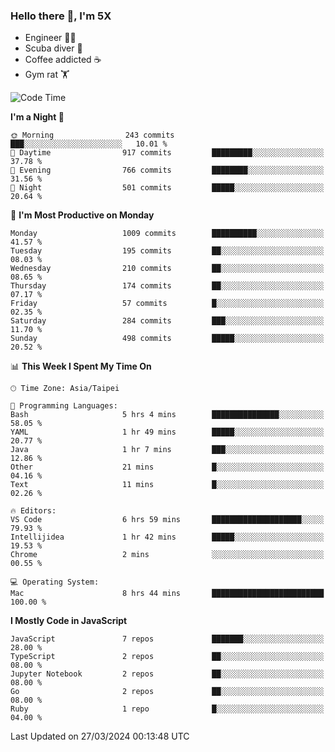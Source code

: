 ### Hello there 👋, I'm 5X

* Engineer 👨‍💻
* Scuba diver 🤿
* Coffee addicted ☕️
* Gym rat 🏋️

<!--START_SECTION:waka-->
![Code Time](http://img.shields.io/badge/Code%20Time-875%20hrs%2038%20mins-blue)

**I'm a Night 🦉** 

```text
🌞 Morning                243 commits         ███░░░░░░░░░░░░░░░░░░░░░░   10.01 % 
🌆 Daytime                917 commits         █████████░░░░░░░░░░░░░░░░   37.78 % 
🌃 Evening                766 commits         ████████░░░░░░░░░░░░░░░░░   31.56 % 
🌙 Night                  501 commits         █████░░░░░░░░░░░░░░░░░░░░   20.64 % 
```
📅 **I'm Most Productive on Monday** 

```text
Monday                   1009 commits        ██████████░░░░░░░░░░░░░░░   41.57 % 
Tuesday                  195 commits         ██░░░░░░░░░░░░░░░░░░░░░░░   08.03 % 
Wednesday                210 commits         ██░░░░░░░░░░░░░░░░░░░░░░░   08.65 % 
Thursday                 174 commits         ██░░░░░░░░░░░░░░░░░░░░░░░   07.17 % 
Friday                   57 commits          █░░░░░░░░░░░░░░░░░░░░░░░░   02.35 % 
Saturday                 284 commits         ███░░░░░░░░░░░░░░░░░░░░░░   11.70 % 
Sunday                   498 commits         █████░░░░░░░░░░░░░░░░░░░░   20.52 % 
```


📊 **This Week I Spent My Time On** 

```text
🕑︎ Time Zone: Asia/Taipei

💬 Programming Languages: 
Bash                     5 hrs 4 mins        ███████████████░░░░░░░░░░   58.05 % 
YAML                     1 hr 49 mins        █████░░░░░░░░░░░░░░░░░░░░   20.77 % 
Java                     1 hr 7 mins         ███░░░░░░░░░░░░░░░░░░░░░░   12.86 % 
Other                    21 mins             █░░░░░░░░░░░░░░░░░░░░░░░░   04.16 % 
Text                     11 mins             █░░░░░░░░░░░░░░░░░░░░░░░░   02.26 % 

🔥 Editors: 
VS Code                  6 hrs 59 mins       ████████████████████░░░░░   79.93 % 
Intellijidea             1 hr 42 mins        █████░░░░░░░░░░░░░░░░░░░░   19.53 % 
Chrome                   2 mins              ░░░░░░░░░░░░░░░░░░░░░░░░░   00.55 % 

💻 Operating System: 
Mac                      8 hrs 44 mins       █████████████████████████   100.00 % 
```

**I Mostly Code in JavaScript** 

```text
JavaScript               7 repos             ███████░░░░░░░░░░░░░░░░░░   28.00 % 
TypeScript               2 repos             ██░░░░░░░░░░░░░░░░░░░░░░░   08.00 % 
Jupyter Notebook         2 repos             ██░░░░░░░░░░░░░░░░░░░░░░░   08.00 % 
Go                       2 repos             ██░░░░░░░░░░░░░░░░░░░░░░░   08.00 % 
Ruby                     1 repo              █░░░░░░░░░░░░░░░░░░░░░░░░   04.00 % 
```




 Last Updated on 27/03/2024 00:13:48 UTC
<!--END_SECTION:waka-->
